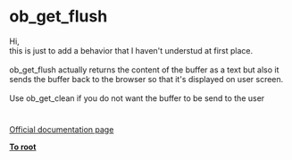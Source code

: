 # ob_get_flush




<div class="phpcode"><span class="html">
Hi,<br>this is just to add a behavior that I haven&apos;t understud at first place.<br><br>ob_get_flush actually returns the content of the buffer as a text but also it sends the buffer back to the browser so that it&apos;s displayed on user screen.<br><br>Use ob_get_clean if you do not want the buffer to be send to the user</span>
</div>
  

#

[Official documentation page](https://www.php.net/manual/en/function.ob-get-flush.php)

**[To root](/README.md)**